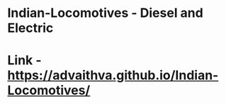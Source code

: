 # Indian-Locomotives - Diesel and Electric   
# Link - https://advaithva.github.io/Indian-Locomotives/        
 
   
 
